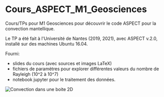 # Cours_ASPECT_M1_Geosciences

Cours/TPs pour M1 Geosciences pour découvrir le code ASPECT pour la convection mantellique.

Le TP a été fait à l'Université de Nantes (2019, 2021), avec ASPECT v.2.0, installé sur des machines Ubuntu 16.04. 

Fourni: 
- slides du cours (avec sources et images LaTeX)
- fichiers de paramètres pour explorer différentes valeurs du nombre de Rayleigh (10^2 à 10^7)
- notebook jupyter pour le traitement des données.


![Convection dans une boite 2D](./source_latex/fig/screen_Ra3e6.png)
